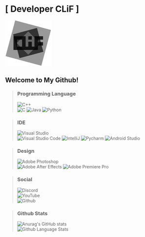 # [ Developer CLiF ]
   
<img src="Images/CLiF_Transparent.png" width="30%" height="30%">
   
## Welcome to My Github!
   
> ### Programming Language
> ![C++](https://img.shields.io/badge/c++-%2300599C.svg?style=for-the-badge&logo=c%2B%2B&logoColor=white)   
> ![C](https://img.shields.io/badge/c-%2300599C.svg?style=for-the-badge&logo=c&logoColor=white) ![Java](https://img.shields.io/badge/java-%23ED8B00.svg?style=for-the-badge&logo=java&logoColor=white) ![Python](https://img.shields.io/badge/python-3670A0?style=for-the-badge&logo=python&logoColor=ffdd54)   
     
> ### IDE
> ![Visual Studio](https://img.shields.io/badge/Visual%20Studio-5C2D91.svg?style=for-the-badge&logo=visual-studio&logoColor=white)   
> ![Visual Studio Code](https://img.shields.io/badge/Visual%20Studio%20Code-0078d7.svg?style=for-the-badge&logo=visual-studio-code&logoColor=white) ![IntelliJ](https://img.shields.io/badge/IntelliJ%20IDEA-000000.svg?style=for-the-badge&logo=IntelliJ-IDEA&logoColor=white) ![Pycharm](https://img.shields.io/badge/PyCharm-000000.svg?style=for-the-badge&logo=PyCharm&logoColor=white) ![Android Studio](https://img.shields.io/badge/Android%20Studio-3DDC84.svg?style=for-the-badge&logo=android-studio&logoColor=white)    
      
> ### Design
> ![Adobe Photoshop](https://img.shields.io/badge/adobe%20photoshop-%2331A8FF.svg?style=for-the-badge&logo=adobe%20photoshop&logoColor=white)   
> ![Adobe After Effects](https://img.shields.io/badge/Adobe%20After%20Effects-9999FF.svg?style=for-the-badge&logo=Adobe%20After%20Effects&logoColor=white) ![Adobe Premiere Pro](https://img.shields.io/badge/Adobe%20Premiere%20Pro-9999FF.svg?style=for-the-badge&logo=Adobe%20Premiere%20Pro&logoColor=white)    
   
> ### Social
> ![Discord](https://img.shields.io/badge/Discord-%235865F2.svg?style=for-the-badge&logo=discord&logoColor=white)   
> ![YouTube](https://img.shields.io/badge/YouTube-%23FF0000.svg?style=for-the-badge&logo=YouTube&logoColor=white)   
> ![Github](https://img.shields.io/badge/GitHub-181717.svg?style=for-the-badge&logo=GitHub&logoColor=white)   

> ### Github Stats
> ![Anurag's GitHub stats](https://github-readme-stats.vercel.app/api?username=CLiF-1593&show_icons=true&theme=dark&hide_border=true&bg_color=00000000)         
> ![Github Language Stats](https://github-readme-stats.vercel.app/api/top-langs/?username=CLiF-1593&langs_count=10&layout=donut-vertical&theme=dark&hide_border=true&bg_color=00000000)         
